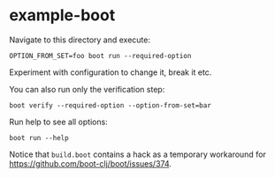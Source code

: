 # example-boot

Navigate to this directory and execute:

``` OPTION_FROM_SET=foo boot run --required-option ```

Experiment with configuration to change it, break it etc.

You can also run only the verification step:

``` boot verify --required-option --option-from-set=bar ```

Run help to see all options:

``` boot run --help ```

Notice that `build.boot` contains a hack as a temporary workaround for
https://github.com/boot-clj/boot/issues/374.
